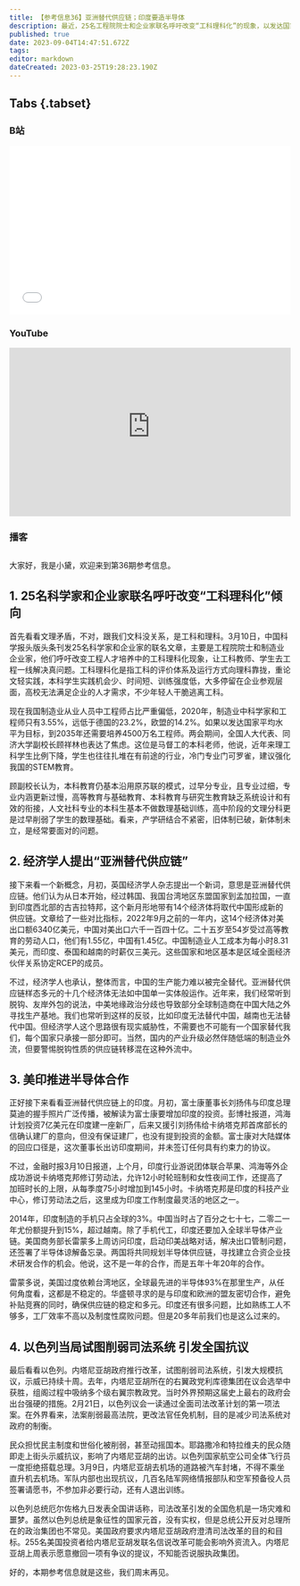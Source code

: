 ```yaml
---
title: 【参考信息36】亚洲替代供应链；印度要造半导体
description: 最近，25名工程院院士和企业家联名呼吁改变“工科理科化”的现象，以发达国家平均水平为目标，到2035年还需要培养4500万工程师，那年轻人“逃离工科”可能更值得探讨。我们常听人说“印度/越南不可能完全替代中国”，但是《经济学人》最近新思路有一定威胁：不用需要一个国家替代，从韩国日本到东盟孟加拉国印度，每个地方替代一点点呢？美国商务部长访问印度，承诺一起搞半导体供应链，富士康董事长也访问印度，是不是趋势的一部分？
published: true
date: 2023-09-04T14:47:51.672Z
tags: 
editor: markdown
dateCreated: 2023-03-25T19:28:23.190Z
---
```


## Tabs {.tabset}
### B站
<div style="position: relative; padding: 30% 45%;">
<iframe style="position: absolute; width: 100%; height: 100%; left: 0; top: 0;" src="//player.bilibili.com/player.html?&bvid=BV1XM4y1r7Ln&page=1&as_wide=1&high_quality=1&danmaku=1&autoplay=0" scrolling="no" border="0" frameborder="no" framespacing="0" allowfullscreen="true"></iframe>
</div>

### YouTube
<div style="position: relative; padding: 30% 45%;">
<iframe style="position: absolute; top: 0; left: 0; width: 100%; height: 100%;" src="https://www.youtube-nocookie.com/embed/lT1ZffMegco" title="YouTube video player" frameborder="0" allow="accelerometer; autoplay; clipboard-write; encrypted-media; gyroscope; picture-in-picture" allowfullscreen></iframe>
</div>
  
### 播客
<div class="podcast-player"></div>

## 

大家好，我是小黛，欢迎来到第36期参考信息。

## 1. 25名科学家和企业家联名呼吁改变“工科理科化”倾向

首先看看文理矛盾，不对，跟我们文科没关系，是工科和理科。3月10日，中国科学报头版头条刊发25名科学家和企业家的联名文章，主要是工程院院士和制造业企业家，他们呼吁改变工程人才培养中的工科理科化现象，让工科教师、学生去工程一线解决真问题。工科理科化是指工科的评价体系及运行方式向理科靠拢，重论文轻实践，本科学生实践机会少、时间短、训练强度低，大多停留在企业参观层面，高校无法满足企业的人才需求，不少年轻人干脆逃离工科。

现在我国制造业从业人员中工程师占比严重偏低，2020年，制造业中科学家和工程师只有3.55%，远低于德国的23.2%，欧盟的14.2%。如果以发达国家平均水平为目标，到2035年还需要培养4500万名工程师。两会期间，全国人大代表、同济大学副校长顾祥林也表达了焦虑。这位是马督工的本科老师，他说，近年来理工科学生比例下降，学生也往往扎堆在有前途的行业，冷门专业门可罗雀，建议强化我国的STEM教育。

顾副校长认为，本科教育仍基本沿用原苏联的模式，过早分专业，且专业过细，专业内涵更新过慢，高等教育与基础教育、本科教育与研究生教育缺乏系统设计和有效的衔接，人文社科专业的本科生基本不做数理基础训练，高中阶段的文理分科更是过早削弱了学生的数理基础。看来，产学研结合不紧密，旧体制已破，新体制未立，是经常要面对的问题。

## 2. 经济学人提出“亚洲替代供应链” 
接下来看一个新概念，月初，英国经济学人杂志提出一个新词，意思是亚洲替代供应链。他们认为从日本开始，经过韩国、我国台湾地区东盟国家到孟加拉国，一直到印度西北部的古吉拉特邦，这个新月形地带有14个经济体将取代中国形成新的供应链。文章给了一些对比指标，2022年9月之前的一年内，这14个经济体对美出口额6340亿美元，中国对美出口六千一百四十亿。二十五岁至54岁受过高等教育的劳动人口，他们有1.55亿，中国有1.45亿。中国制造业人工成本为每小时8.31美元，而印度、泰国和越南的时薪仅三美元。这些国家和地区基本是区域全面经济伙伴关系协定RCEP的成员。

不过，经济学人也承认，整体而言，中国的生产能力难以被完全替代。亚洲替代供应链样态多元的十几个经济体无法如中国单一实体般运作。近年来，我们经常听到脱钩、友岸外包的说法，中美地缘政治分歧也导致部分全球制造商在中国大陆之外寻找生产基地。我们也常听到这样的反驳，比如印度无法替代中国，越南也无法替代中国。但经济学人这个思路很有现实威胁性，不需要也不可能有一个国家替代我们，每个国家只承接一部分即可。当然，国内的产业升级必然伴随低端的制造业外流，但要警惕脱钩性质的供应链转移混在这种外流中。

## 3. 美印推进半导体合作

正好接下来看看亚洲替代供应链上的印度。月初，富士康董事长刘扬伟与印度总理莫迪的握手照片广泛传播，被解读为富士康要增加印度的投资。彭博社报道，鸿海计划投资7亿美元在印度建一座新厂，后来又援引刘扬伟给卡纳塔克邦首席部长的信确认建厂的意向，但没有保证建厂，也没有提到投资的金额。富士康对大陆媒体的回应口径是，这次董事长出访印度期间，并未签订任何具有约束力的协议。

不过，金融时报3月10日报道，上个月，印度行业游说团体联合苹果、鸿海等外企成功游说卡纳塔克邦修订劳动法，允许12小时轮班制和女性夜间工作，还提高了加班时长的上限，从每季度75小时增加到145小时。卡纳塔克邦是印度的科技产业中心，修订劳动法之后，这里成为印度工作制度最灵活的地区之一。

2014年，印度制造的手机只占全球的3%。中国当时占了百分之七十七，二零二一年尤份额提升到15%，超过越南。除了手机代工，印度还要加入全球半导体产业链。美国商务部长雷蒙多上周访问印度，启动印美战略对话，解决出口管制问题，还签署了半导体谅解备忘录。两国将共同规划半导体供应链，寻找建立合资企业技术研发合作的机会。他说，这不是一年的合作，而是五年十年20年的合作。

雷蒙多说，美国过度依赖台湾地区，全球最先进的半导体93%在那里生产，从任何角度看，这都是不稳定的。华盛顿寻求的是与印度和欧洲的盟友密切合作，避免补贴竞赛的同时，确保供应链的稳定和多元。印度还有很多问题，比如熟练工人不够多，工厂效率不高以及制度性腐败问题。但是20多年前我们也是这么过来的。

## 4. 以色列当局试图削弱司法系统 引发全国抗议

最后看看以色列。内塔尼亚胡政府推行改革，试图削弱司法系统，引发大规模抗议，示威已持续十周。去年，内塔尼亚胡所在的右翼政党利库德集团在议会选举中获胜，组阁过程中吸纳多个级右翼宗教政党。当时外界预期这届史上最右的政府会出台强硬的措施。2月21日，以色列议会一读通过全面司法改革计划的第一项法案。在外界看来，法案削弱最高法院，更改法官任免机制，目的是减少司法系统对政府的制衡。

民众担忧民主制度和世俗化被削弱，甚至动摇国本。耶路撒冷和特拉维夫的民众随即走上街头示威抗议，影响了内塔尼亚胡的出访。以色列国家航空公司全体飞行员一度拒绝搭载总理。3月9日，内塔尼亚胡去机场的道路被汽车封堵，不得不乘坐直升机去机场。军队内部也出现抗议，几百名陆军网络情报部队和空军预备役人员签署请愿书，不参加非必要行动，还有人退出训练。

以色列总统厄尔佐格九日发表全国讲话称，司法改革引发的全国危机是一场灾难和噩梦。虽然以色列总统是象征性的国家元首，没有实权，但是总统公开反对总理所在的政治集团也不常见。美国政府要求内塔尼亚胡政府澄清司法改革的目的和目标。255名美国投资者给内塔尼亚胡发联名信说改革可能会影响外资流入。内塔尼亚胡上周表示愿意撤回一项有争议的提议，不知能否说服执政集团。

好的，本期参考信息就是这些，我们周末再见。
